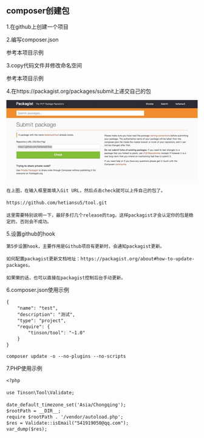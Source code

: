 ## composer创建包

1.在github上创建一个项目

2.编写composer.json

参考本项目示例

3.copy代码文件并修改命名空间

参考本项目示例

4.在https://packagist.org/packages/submit上递交自己的包

![jietu](./image/jietu.jpeg)
```
在上图，在输入框里面填入Git URL，然后点击check就可以上传自己的包了。

https://github.com/hetiansu5/tool.git

这里需要特别说明一下，最好多打几个release的tag，这样packagist才会认定你的包是稳定的，否则会不成功。
```


5.设置github的hook

```
第5步设置hook，主要作用是Github项目有更新时，会通知packagist更新。

如何配置packagist更新文档地址：https://packagist.org/about#how-to-update-packages。

如果懒的话，也可以直接在packagist控制后台手动更新。
```

6.composer.json使用示例

```
{
    "name": "test",
    "description": "测试",
    "type": "project",
    "require": {
        "tinson/tool": "~1.0"
    }
}
```

```
composer update -o --no-plugins --no-scripts
```

7.PHP使用示例
```
<?php

use Tinson\Tool\Validate;

date_default_timezone_set('Asia/Chongqing');
$rootPath = __DIR__;
require $rootPath . '/vendor/autoload.php';
$res = Validate::isEmail("541919050@qq.com");
var_dump($res);
```



